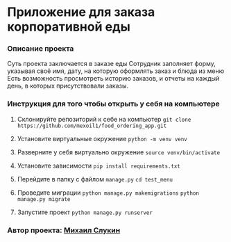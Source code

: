 # Приложение для заказа корпоративной еды
###	Описание проекта
Суть проекта заключается в заказе еды
Сотрудник заполняет форму, указывая своё имя, дату, на которую оформлять заказ и блюда из меню
Есть возможность просмотреть историю заказов, и отчеты на каждый день, в  которых присутствовали заказы.

###	Инструкция для того чтобы открыть у себя на компьютере
1. Склонируйте репозиторий к себе на компьютер
    `git clone https://github.com/mexoil1/food_ordering_app.git`
    
2. Установите виртуальные окружение
    `python -m venv venv`
    
3. Разверните у себя виртуально окружение
    `source venv/bin/activate`
    
4. Установите зависимости
 `pip install requirements.txt`
 
 5. Перейдите в папку с файлом `manage.py`
    `cd test_menu`
    
 6.	Проведите миграции
 `python manage.py makemigrations`
 `python manage.py migrate`
 
 7.	Запустите проект
 `python manage.py runserver`

###		Автор проекта: [Михаил Слукин](https://github.com/mexoil1)
 